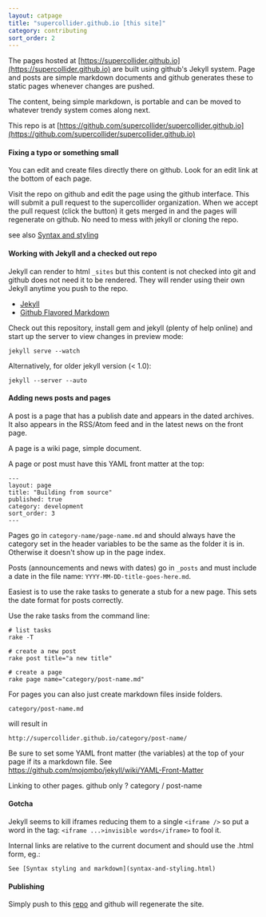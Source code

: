 ```yaml
---
layout: catpage
title: "supercollider.github.io [this site]"
category: contributing
sort_order: 2
---
```



The pages hosted at [https://supercollider.github.io](https://supercollider.github.io) are built using github's Jekyll system.  Page and posts are simple markdown documents and github generates these to static pages whenever changes are pushed.

The content, being simple markdown, is portable and can be moved to whatever trendy system comes along next.

This repo is at [https://github.com/supercollider/supercollider.github.io](https://github.com/supercollider/supercollider.github.io)


#### Fixing a typo or something small

You can edit and create files directly there on github.  Look for an edit link at the bottom of each page.

Visit the repo on github and edit the page using the github interface.  This will submit a pull request to the supercollider organization.  When we accept the pull request (click the button) it gets merged in and the pages will regenerate on github. No need to mess with jekyll or cloning the repo.


see also [Syntax and styling](syntax-and-styling.html)


#### Working with Jekyll and a checked out repo


Jekyll can render to html `_sites` but this content is not checked into git and github does not need it to be rendered.  They will render using their own Jekyll anytime you push to the repo.

- [Jekyll](http://jekyllrb.com/)
- [Github Flavored Markdown](https://help.github.com/articles/github-flavored-markdown)

Check out this repository, install gem and jekyll (plenty of help online) and start up the server to view changes in preview mode:

    jekyll serve --watch

Alternatively, for older jekyll version (< 1.0):

    jekyll --server --auto

#### Adding news posts and pages

A post is a page that has a publish date and appears in the dated archives. It also appears in the RSS/Atom feed and in the latest news on the front page.

A page is a wiki page, simple document.

A page or post must have this YAML front matter at the top:

    ---
    layout: page
    title: "Building from source"
    published: true
    category: development
    sort_order: 3
    ---

Pages go in `category-name/page-name.md` and should always have the category set in the header variables to be the same as the folder it is in.  Otherwise it doesn't show up in the page index.

Posts (announcements and news with dates) go in `_posts` and must include a date in the file name: `YYYY-MM-DD-title-goes-here.md`.

Easiest is to use the rake tasks to generate a stub for a new page.  This sets the date format for posts correctly.

Use the rake tasks from the command line:

    # list tasks
    rake -T

    # create a new post
    rake post title="a new title"

    # create a page
    rake page name="category/post-name.md"

For pages you can also just create markdown files inside folders.

    category/post-name.md

will result in

    http://supercollider.github.io/category/post-name/

Be sure to set some YAML front matter (the variables) at the top of your page if its a markdown file.  See https://github.com/mojombo/jekyll/wiki/YAML-Front-Matter

Linking to other pages.  github only ?   category / post-name

#### Gotcha

Jekyll seems to kill iframes reducing them to a single `<iframe />` so put a word in the tag: `<iframe ...>invisible words</iframe>` to fool it.

Internal links are relative to the current document and should use the .html form, eg.:

    See [Syntax styling and markdown](syntax-and-styling.html)


#### Publishing

Simply push to this [repo](https://github.com/supercollider/supercollider.github.io) and github will regenerate the site.


